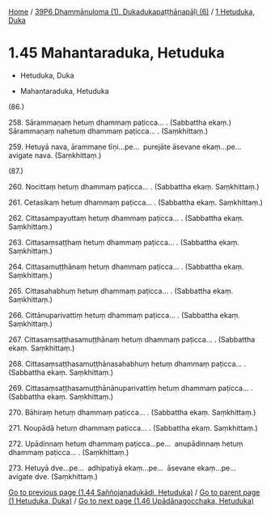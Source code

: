 
[Home](/) / [39P6 Dhammānuloma (1), Dukadukapaṭṭhānapāḷi (6)](../../39P6.md) / [1 Hetuduka, Duka](../1.md)

# 1.45 Mahantaraduka, Hetuduka

* Hetuduka, Duka

* Mahantaraduka, Hetuduka

(86.)

258\. Sārammaṇaṃ hetuṃ dhammaṃ paṭicca… . (Sabbattha ekaṃ.) Sārammaṇaṃ nahetuṃ dhammaṃ paṭicca… . (Saṃkhittaṃ.)

259\. Hetuyā nava, ārammaṇe tīṇi…pe…  purejāte āsevane ekaṃ…pe…  avigate nava. (Saṃkhittaṃ.)

(87.)

260\. Nocittaṃ hetuṃ dhammaṃ paṭicca… . (Sabbattha ekaṃ. Saṃkhittaṃ.)

261\. Cetasikaṃ hetuṃ dhammaṃ paṭicca… . (Sabbattha ekaṃ. Saṃkhittaṃ.)

262\. Cittasampayuttaṃ hetuṃ dhammaṃ paṭicca… . (Sabbattha ekaṃ. Saṃkhittaṃ.)

263\. Cittasaṃsaṭṭhaṃ hetuṃ dhammaṃ paṭicca… . (Sabbattha ekaṃ. Saṃkhittaṃ.)

264\. Cittasamuṭṭhānaṃ hetuṃ dhammaṃ paṭicca… . (Sabbattha ekaṃ. Saṃkhittaṃ.)

265\. Cittasahabhuṃ hetuṃ dhammaṃ paṭicca… . (Sabbattha ekaṃ. Saṃkhittaṃ.)

266\. Cittānuparivattiṃ hetuṃ dhammaṃ paṭicca… . (Sabbattha ekaṃ. Saṃkhittaṃ.)

267\. Cittasaṃsaṭṭhasamuṭṭhānaṃ hetuṃ dhammaṃ paṭicca… . (Sabbattha ekaṃ. Saṃkhittaṃ.)

268\. Cittasaṃsaṭṭhasamuṭṭhānasahabhuṃ hetuṃ dhammaṃ paṭicca… . (Sabbattha ekaṃ. Saṃkhittaṃ.)

269\. Cittasaṃsaṭṭhasamuṭṭhānānuparivattiṃ hetuṃ dhammaṃ paṭicca… . (Sabbattha ekaṃ. Saṃkhittaṃ.)

270\. Bāhiraṃ hetuṃ dhammaṃ paṭicca… . (Sabbattha ekaṃ. Saṃkhittaṃ.)

271\. Noupādā hetuṃ dhammaṃ paṭicca… . (Sabbattha ekaṃ. Saṃkhittaṃ.)

272\. Upādinnaṃ hetuṃ dhammaṃ paṭicca…pe…  anupādinnaṃ hetuṃ dhammaṃ paṭicca… . (Saṃkhittaṃ.)

273\. Hetuyā dve…pe…  adhipatiyā ekaṃ…pe…  āsevane ekaṃ…pe…  avigate dve. (Saṃkhittaṃ.)

[Go to previous page (1.44 Saññojanadukādi, Hetuduka)](1.44.md) / [Go to parent page (1 Hetuduka, Duka)](../1.md) / [Go to next page (1.46 Upādānagocchaka, Hetuduka)](1.46.md)


